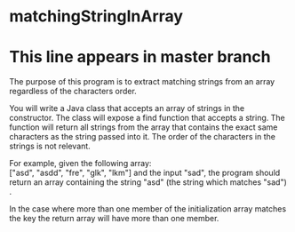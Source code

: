 # matchingStringInArray
# This line appears in master branch
The purpose of this program is to extract matching strings from an array regardless of the characters order.  

You will write a Java class that accepts an array of strings in the constructor. The class will expose a find function that accepts a string. The function will return all strings from the array that contains the exact same characters as the string passed into it. The order of the characters in the strings is not relevant.  

For example, given the following array:  
["asd", "asdd", "fre", "glk", "lkm"]
and the input "sad", the program should return an array containing the string "asd" (the string which matches "sad") .  

In the case where more than one member of the initialization array matches the key the return array will have more than one member.
